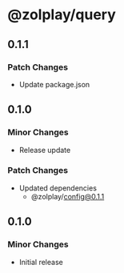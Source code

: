 # @zolplay/query

## 0.1.1

### Patch Changes

- Update package.json

## 0.1.0

### Minor Changes

- Release update

### Patch Changes

- Updated dependencies
  - @zolplay/config@0.1.1

## 0.1.0

### Minor Changes

- Initial release
